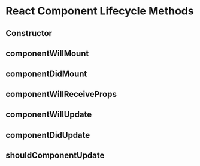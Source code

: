 # React Component Lifecycle Methods


## Constructor


## componentWillMount


## componentDidMount


## componentWillReceiveProps


## componentWillUpdate


## componentDidUpdate


## shouldComponentUpdate
